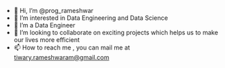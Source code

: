- 👋 Hi, I’m @prog_rameshwar
- 👀 I’m interested in Data Engineering and Data Science
- 🌱 I’m a Data Engineer
- 💞️ I’m looking to collaborate on exciting projects which helps us to make our lives more efficient
- 📫 How to reach me , you can mail me at tiwary.rameshwaram@gmail.com

<!---
programeshwar/programeshwar is a ✨ special ✨ repository because its `README.md` (this file) appears on your GitHub profile.
You can click the Preview link to take a look at your changes.
--->
